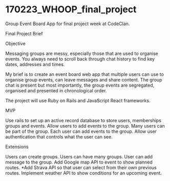 # 170223_WHOOP_final_project
Group Event Board App for final project week at CodeClan. 


Final Project Brief


Objective

Messaging groups are messy, especially those that are used to organise events. You always need to scroll back through chat history to find key dates, addresses and times. 

My brief is to create an event board web app that multiple users can use to organise group events, can leave messages and share content. The group chat is present but most importantly, the group events are segregated, organised and presented in chronological order. 

The project will use Ruby on Rails and JavaScript React frameworks.


MVP

Use rails to set up an active record database to store users, memberships groups and events.
Allow users to add events to the group.
Many users can be part of the group.
Each user can add events to the group.
Allow user authentication that controls what the user can see.


Extensions

Users can create groups.
Users can have many groups.
User can add message to the group.
Add Google map API to event to show planned routes.
*Add Strava API so that user can select from their own previous routes.
Implement weather API to show conditions for an upcoming event.

